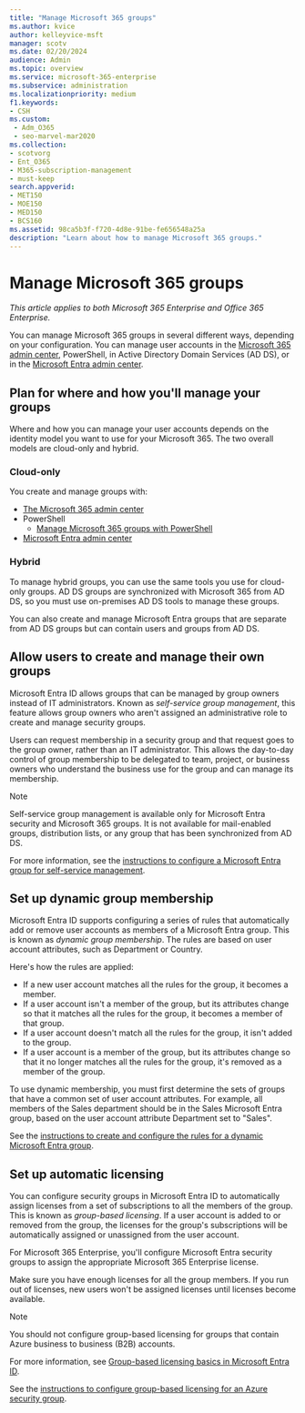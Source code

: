 ```yaml
---
title: "Manage Microsoft 365 groups"
ms.author: kvice
author: kelleyvice-msft
manager: scotv
ms.date: 02/20/2024
audience: Admin
ms.topic: overview
ms.service: microsoft-365-enterprise
ms.subservice: administration
ms.localizationpriority: medium
f1.keywords:
- CSH
ms.custom: 
 - Adm_O365
 - seo-marvel-mar2020
ms.collection:
- scotvorg
- Ent_O365
- M365-subscription-management
- must-keep
search.appverid:
- MET150
- MOE150
- MED150
- BCS160
ms.assetid: 98ca5b3f-f720-4d8e-91be-fe656548a25a
description: "Learn about how to manage Microsoft 365 groups."
---
```


# Manage Microsoft 365 groups

*This article applies to both Microsoft 365 Enterprise and Office 365 Enterprise.*

You can manage Microsoft 365 groups in several different ways, depending on your configuration. You can manage user accounts in the [Microsoft 365 admin center](/admin), PowerShell, in Active Directory Domain Services (AD DS), or in the [Microsoft Entra admin center](/azure/active-directory/fundamentals/active-directory-groups-create-azure-portal).

## Plan for where and how you'll manage your groups

Where and how you can manage your user accounts depends on the identity model you want to use for your Microsoft 365. The two overall models are cloud-only and hybrid.
  
### Cloud-only

You create and manage groups with:

- [The Microsoft 365 admin center](/admin)
- PowerShell
  - [Manage Microsoft 365 groups with PowerShell](manage-microsoft-365-groups-with-powershell.md)
- [Microsoft Entra admin center](/azure/active-directory/fundamentals/active-directory-groups-create-azure-portal)

### Hybrid

To manage hybrid groups, you can use the same tools you use for cloud-only groups. AD DS groups are synchronized with Microsoft 365 from AD DS, so you must use on-premises AD DS tools to manage these groups.

You can also create and manage Microsoft Entra groups that are separate from AD DS groups but can contain users and groups from AD DS.

## Allow users to create and manage their own groups

Microsoft Entra ID allows groups that can be managed by group owners instead of IT administrators. Known as *self-service group management*, this feature allows group owners who aren't assigned an administrative role to create and manage security groups.

Users can request membership in a security group and that request goes to the group owner, rather than an IT administrator. This allows the day-to-day control of group membership to be delegated to team, project, or business owners who understand the business use for the group and can manage its membership.

>[!Note]
>Self-service group management is available only for Microsoft Entra security and Microsoft 365 groups. It is not available for mail-enabled groups, distribution lists, or any group that has been synchronized from AD DS.

For more information, see the [instructions to configure a Microsoft Entra group for self-service management](/azure/active-directory/active-directory-accessmanagement-self-service-group-management).

## Set up dynamic group membership

Microsoft Entra ID supports configuring a series of rules that automatically add or remove user accounts as members of a Microsoft Entra group. This is known as *dynamic group membership*. The rules are based on user account attributes, such as Department or Country.

Here's how the rules are applied:

- If a new user account matches all the rules for the group, it becomes a member.
- If a user account isn't a member of the group, but its attributes change so that it matches all the rules for the group, it becomes a member of that group.
- If a user account doesn't match all the rules for the group, it isn't added to the group.
- If a user account is a member of the group, but its attributes change so that it no longer matches all the rules for the group, it's removed as a member of the group.

To use dynamic membership, you must first determine the sets of groups that have a common set of user account attributes. For example, all members of the Sales department should be in the Sales Microsoft Entra group, based on the user account attribute Department set to "Sales".

See the [instructions to create and configure the rules for a dynamic Microsoft Entra group](/azure/active-directory/active-directory-groups-dynamic-membership-azure-portal).

## Set up automatic licensing

You can configure security groups in Microsoft Entra ID to automatically assign licenses from a set of subscriptions to all the members of the group. This is known as *group-based licensing*. If a user account is added to or removed from the group, the licenses for the group's subscriptions will be automatically assigned or unassigned from the user account.

For Microsoft 365 Enterprise, you'll configure Microsoft Entra security groups to assign the appropriate Microsoft 365 Enterprise license.

Make sure you have enough licenses for all the group members. If you run out of licenses, new users won't be assigned licenses until licenses become available.

>[!Note]
>You should not configure group-based licensing for groups that contain Azure business to business (B2B) accounts.

For more information, see [Group-based licensing basics in Microsoft Entra ID](/azure/active-directory/active-directory-licensing-whatis-azure-portal).

See the [instructions to configure group-based licensing for an Azure security group](/azure/active-directory/active-directory-licensing-group-assignment-azure-portal).
